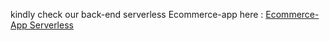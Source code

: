 kindly check our back-end serverless Ecommerce-app here : [Ecommerce-App Serverless](https://efficient-rejoicing-production.up.railway.app)
